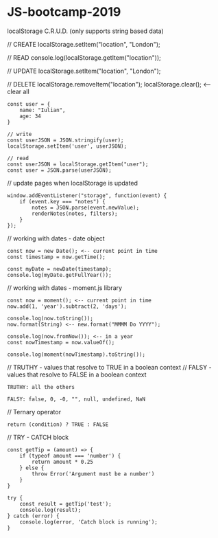 # JS-bootcamp-2019

localStorage C.R.U.D. (only supports string based data)

// CREATE
localStorage.setItem("location", "London");

// READ
console.log(localStorage.getItem("location"));

// UPDATE
localStorage.setItem("location", "London");

// DELETE
localStorage.removeItem("location");
localStorage.clear(); <-- clear all

    const user = {
        name: "Iulian",
        age: 34
    }

    // write
    const userJSON = JSON.stringify(user);
    localStorage.setItem('user', userJSON);

    // read
    const userJSON = localStorage.getItem("user");
    const user = JSON.parse(userJSON);

// update pages when localStorage is updated

    window.addEventListener("storage", function(event) {
        if (event.key === "notes") {
            notes = JSON.parse(event.newValue);
            renderNotes(notes, filters);
        }
    });

// working with dates - date object

    const now = new Date(); <-- current point in time
    const timestamp = now.getTime();

    const myDate = newDate(timestamp);
    console.log(myDate.getFullYear());

// working with dates - moment.js library

    const now = moment(); <-- current point in time
    now.add(1, 'year').subtract(2, 'days');

    console.log(now.toString());
    now.format(String) <-- new.format("MMMM Do YYYY");

    console.log(now.fromNow()); <-- in a year
    const nowTimestamp = now.valueOf();

    console.log(moment(nowTimestamp).toString());

// TRUTHY - values that resolve to TRUE in a boolean context
// FALSY - values that resolve to FALSE in a boolean context

    TRUTHY: all the others

    FALSY: false, 0, -0, "", null, undefined, NaN

// Ternary operator

    return (condition) ? TRUE : FALSE

// TRY - CATCH block

    const getTip = (amount) => {
        if (typeof amount === 'number') {
            return amount * 0.25
        } else {
            throw Error('Argument must be a number')
        }
    }

    try {
        const result = getTip('test');
        console.log(result);
    } catch (error) {
        console.log(error, 'Catch block is running');
    }
